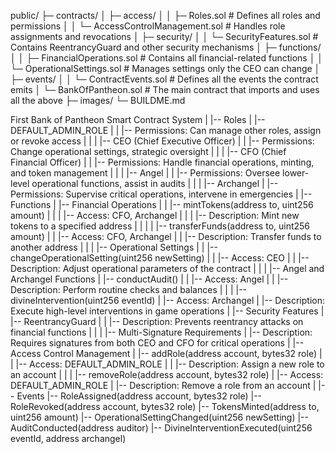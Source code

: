 
public/
├─ contracts/
│  ├─ access/
│  │  ├─ Roles.sol  # Defines all roles and permissions
│  │  └─ AccessControlManagement.sol  # Handles role assignments and revocations
│  ├─ security/
│  │  └─ SecurityFeatures.sol  # Contains ReentrancyGuard and other security mechanisms
│  ├─ functions/
│  │  ├─ FinancialOperations.sol  # Contains all financial-related functions
│  │  └─ OperationalSettings.sol  # Manages settings only the CEO can change
│  ├─ events/
│  │  └─ ContractEvents.sol  # Defines all the events the contract emits
│  └─ BankOfPantheon.sol  # The main contract that imports and uses all the above
├─ images/
└─ BUILDME.md


First Bank of Pantheon Smart Contract System
|
|-- Roles
|   |-- DEFAULT_ADMIN_ROLE
|   |   |-- Permissions: Can manage other roles, assign or revoke access
|   |
|   |-- CEO (Chief Executive Officer)
|   |   |-- Permissions: Change operational settings, strategic oversight
|   |
|   |-- CFO (Chief Financial Officer)
|   |   |-- Permissions: Handle financial operations, minting, and token management
|   |
|   |-- Angel
|   |   |-- Permissions: Oversee lower-level operational functions, assist in audits
|   |
|   |-- Archangel
|       |-- Permissions: Supervise critical operations, intervene in emergencies
|
|-- Functions
|   |-- Financial Operations
|   |   |-- mintTokens(address to, uint256 amount)
|   |   |   |-- Access: CFO, Archangel
|   |   |   |-- Description: Mint new tokens to a specified address
|   |
|   |   |-- transferFunds(address to, uint256 amount)
|   |       |-- Access: CFO, Archangel
|   |       |-- Description: Transfer funds to another address
|   |
|   |-- Operational Settings
|   |   |-- changeOperationalSetting(uint256 newSetting)
|   |       |-- Access: CEO
|   |       |-- Description: Adjust operational parameters of the contract
|   |
|   |-- Angel and Archangel Functions
|       |-- conductAudit()
|       |   |-- Access: Angel
|       |   |-- Description: Perform routine checks and balances
|       |
|       |-- divineIntervention(uint256 eventId)
|           |-- Access: Archangel
|           |-- Description: Execute high-level interventions in game operations
|
|-- Security Features
|   |-- ReentrancyGuard
|   |   |-- Description: Prevents reentrancy attacks on financial functions
|   |
|   |-- Multi-Signature Requirements
|       |-- Description: Requires signatures from both CEO and CFO for critical operations
|
|-- Access Control Management
|   |-- addRole(address account, bytes32 role)
|   |   |-- Access: DEFAULT_ADMIN_ROLE
|   |   |-- Description: Assign a new role to an account
|   |
|   |-- removeRole(address account, bytes32 role)
|       |-- Access: DEFAULT_ADMIN_ROLE
|       |-- Description: Remove a role from an account
|
|-- Events
    |-- RoleAssigned(address account, bytes32 role)
    |-- RoleRevoked(address account, bytes32 role)
    |-- TokensMinted(address to, uint256 amount)
    |-- OperationalSettingChanged(uint256 newSetting)
    |-- AuditConducted(address auditor)
    |-- DivineInterventionExecuted(uint256 eventId, address archangel)


